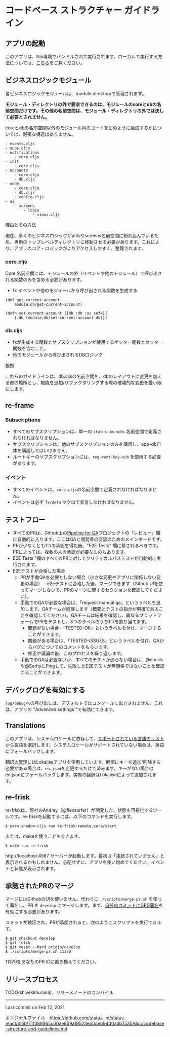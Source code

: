 # コードベース ストラクチャー ガイドライン

## アプリの起動

このアプリは、Nix環境でバンドルされて実行されます。ローカルで実行する方法については、[こちら](https://status.im/technical/build_status/)をご覧ください。

## ビジネスロジックモジュール

各ビジネスロジックモジュールは、module directoryで管理されます。

**モジュール・ディレクトリの外で要求できるのは、モジュールのcoreとdbの名前空間だけです。その他の名前空間は、モジュール・ディレクトリの外では決して必要とされません。**

coreとdbの名前空間以外のモジュール内のコードをどのように編成するかについては、厳密な構造はありません。
```
- events.cljs
- subs.cljs
- notifications
    - core.cljs
- init
    - core.cljs
- accounts
    - core.cljs
    - db.cljs
- node
    - core.cljs
    - db.cljs
    - config.cljs
- ui
    - screens
        - login
            - views.cljs
```

理由とその方法

現在、多くのビジネスロジックがutilsやscreens名前空間に紛れ込んでいるため、専用のトップレベルディレクトリに移動させる必要があります。これにより、アプリのコア・ロジックがよりアクセスしやすく、整理されます。


### core.cljs

Core 名前空間には、モジュールの外（イベントや他のモジュール）で呼び出される関数のみを含める必要があります。

- fx イベントや他のモジュールから呼び出される関数を生成する

```
(def get-current-account
    module.db/get-current-account)

(defn set-current-account [{db :db :as cofx}]
    {:db (module.db/set-current-account db)})
```

### db.cljs

- fxが生成する関数とサブスクリプションが使用するゲッター関数とセッター関数を含むこと。
- 他のモジュールから呼び出されるDBロジック

根拠

これらのガイドラインは、db.cljsの名前空間を、dbのレイアウトに変更を加える際の場所とし、機能を追加/リファクタリングする際の破壊的な変更を最小限にします。

## re-frame

### Subscriptions

- すべてのサブスクリプションは、単一の `status-im.subs` 名前空間で定義されなければなりません。
- サブスクリプションは、他のサブスクリプションのみを購読し、app-db自体を購読してはいけません。
- ルートキーのサブスクリプションには、`reg-root-key-sub` を使用する必要があります。

### イベント

- すべてのイベントは、`core.cljs`の名前空間で定義されなければなりません。
- イベントは必ず `fx/defn` マクロで宣言しなければなりません。

## テストフロー

- すべてのPRは、Github上の[Pipeline for QA](https://github.com/status-im/status-react/projects/7)プロジェクトの「レビュー」欄に自動的に入ります。ここはQAと開発者の交流のためのメインボードです。
- PRが少なくとも1つの承認を得た後、"E2E Tests" 欄に移されるべきです。PRによっては、複数の人の承認が必要なものもあります。
- E2E Tests "欄のすべてのPRに対してクリティカルパステストが自動的に実行されます。
- E2Eテストが合格した場合
  - PRが手動QAを必要としない場合（小さな変更やアプリに関係しない変更の場合） - e2eテストに合格した後、マージできます（Github UIを使ってマージしないで、PRのマージに関するセクションを確認してください）。
  - 手動でのQAが必要な場合は、「request manual qa」というラベルを追加します。QAチームが処理します（概要とテストの指示が明確であることを確認してください）。QAチームは結果を確認し、異なるプラットフォームでPRをテストし、3つのラベルのうち1つを割り当てます。
    - 問題がない場合-「TESTED-OK」というラベルを付け、マージすることができます。
    - 問題がある場合は、「TESTED-ISSUES」というラベルを付け、QAからバグについてのコメントをもらいます。
    - 修正や議論の後、このプロセスを繰り返します。
  - 手動でのQAは必要ないが、すべてのテストが通らない場合は、@churikや@SerhyにPingして、失敗したE2Eテストが無関係ではないことを確認することができます。

## デバッグログを有効にする

`log/debug`への呼び出しは、デフォルトではコンソールに出力されません。これは、アプリの "Advanced settings "で有効にできます。

## Translations

このアプリは、システムロケールに依存して、[サポートされている言語のリスト](https://github.com/status-im/status-react/blob/bda73867471cf2bb8a68b1cc27c9f94b92d9a58b/src/status_im/i18n_resources.cljs#L9)から言語を選択します。システムロケールがサポートされていない場合は、英語にフォールバックします。

翻訳の[管理](https://translate.status.im/)にはLokaliseアプリを使用しています。翻訳にキーを追加/削除する必要がある場合は、`en.json`を変更するだけで済みます。キーがない場合はen.jsonにフォールバックします。実際の翻訳はLokaliseによって追加されます。

## re-frisk

re-friskは、弊社のAndrey（@flexsurfer）が開発した、状態を可視化するツールです。re-friskを起動するには、以下のコマンドを実行します。
```
$ yarn shadow-cljs run re-frisk-remote.core/start
```
または、makeを使うこともできます。
```
$ make run-re-frisk
```
http://localhost:4567 サーバーが起動します。最初は「接続されていません」と表示されるかもしれません。心配せずに、アプリを使い始めてください。イベントと状態が表示されます。

## 承認されたPRのマージ

マージにはGithubのUIを使いません。代わりに `./scripts/merge-pr.sh` を使って署名し、PR を `develop` にマージします。まず、[自分のコミットにGPG署名](https://github.com/status-im/status-react/blob/develop/STARTING_GUIDE.md#configure-gpg-keys-for-signing-commits)を有効にする必要があります。

コミットが検証され、PRが承認されると、次のようにスクリプトを実行できます。
```
$ git checkout develop
$ git fetch
$ git reset --hard origin/develop
$ ./scripts/merge-pr.sh 11370
```
11370をあなたのPR IDに置き換えてください。

## リリースプロセス

TODO(shivekkhurana)。リリースノートのコンパイル

---
Last commit on Feb 12, 2021

オリジナルファイル　https://github.com/status-im/status-react/blob/711389365c00ae859a19523ed0ceb9400adb7535/doc/codebase-structure-and-guidelines.md
